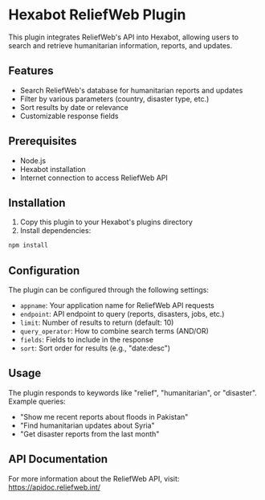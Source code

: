 # Hexabot ReliefWeb Plugin

This plugin integrates ReliefWeb's API into Hexabot, allowing users to search and retrieve humanitarian information, reports, and updates.

## Features
- Search ReliefWeb's database for humanitarian reports and updates
- Filter by various parameters (country, disaster type, etc.)
- Sort results by date or relevance
- Customizable response fields

## Prerequisites
- Node.js
- Hexabot installation
- Internet connection to access ReliefWeb API

## Installation
1. Copy this plugin to your Hexabot's plugins directory
2. Install dependencies:
```bash
npm install
```

## Configuration
The plugin can be configured through the following settings:

- `appname`: Your application name for ReliefWeb API requests
- `endpoint`: API endpoint to query (reports, disasters, jobs, etc.)
- `limit`: Number of results to return (default: 10)
- `query_operator`: How to combine search terms (AND/OR)
- `fields`: Fields to include in the response
- `sort`: Sort order for results (e.g., "date:desc")

## Usage
The plugin responds to keywords like "relief", "humanitarian", or "disaster". Example queries:

- "Show me recent reports about floods in Pakistan"
- "Find humanitarian updates about Syria"
- "Get disaster reports from the last month"

## API Documentation
For more information about the ReliefWeb API, visit:
https://apidoc.reliefweb.int/
